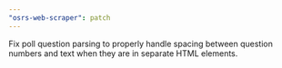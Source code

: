 ```yaml
---
"osrs-web-scraper": patch
---
```


Fix poll question parsing to properly handle spacing between question numbers and text when they are in separate HTML elements.
